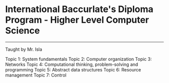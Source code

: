 # International Baccurlate's Diploma Program - Higher Level Computer Science
----
Taught by Mr. Isla

Topic 1: System fundamentals
Topic 2: Computer organization
Topic 3: Networks
Topic 4: Computational thinking, problem-solving and programming
Topic 5: Abstract data structures
Topic 6: Resource management
Topic 7: Control

